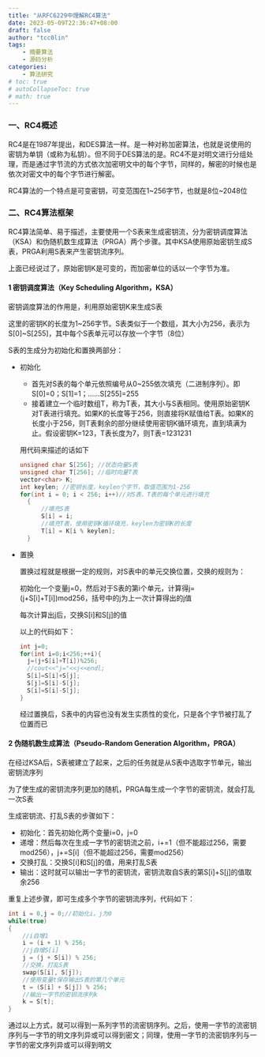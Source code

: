 ```yaml
---
title: "从RFC6229中理解RC4算法"
date: 2023-05-09T22:36:47+08:00
draft: false
author: "tcc0lin"
tags:
    - 摘要算法
    - 源码分析
categories:
    - 算法研究
# toc: true
# autoCollapseToc: true
# math: true
---
```


### 一、RC4概述
RC4是在1987年提出，和DES算法一样。是一种对称加密算法，也就是说使用的密钥为单钥（或称为私钥）。但不同于DES算法的是。RC4不是对明文进行分组处理，而是通过字节流的方式依次加密明文中的每个字节，同样的，解密的时候也是依次对密文中的每个字节进行解密。

RC4算法的一个特点是可变密钥，可变范围在1~256字节，也就是8位~2048位
### 二、RC4算法框架

RC4算法简单、易于描述，主要使用一个S表来生成密钥流，分为密钥调度算法（KSA）和伪随机数生成算法（PRGA）两个步骤。其中KSA使用原始密钥生成S表，PRGA利用S表来产生密钥流序列。

上面已经说过了，原始密钥K是可变的，而加密单位的话以一个字节为准。

#### 1 密钥调度算法（Key Scheduling Algorithm，KSA）

密钥调度算法的作用是，利用原始密钥K来生成S表

这里的密钥K的长度为1~256字节。S表类似于一个数组，其大小为256，表示为S[0]~S[255]，其中每个S表单元可以存放一个字节（8位）

S表的生成分为初始化和置换两部分：
- 初始化
  
  - 首先对S表的每个单元依照编号从0~255依次填充（二进制序列）。即S[0]=0；S[1]=1；......S[255]=255
  - 接着建立一个临时数组T，称为T表，其大小与S表相同。使用原始密钥K对T表进行填充。如果K的长度等于256，则直接将K赋值给T表。如果K的长度小于256，则T表剩余的部分继续使用密钥K循环填充，直到填满为止。假设密钥K=123，T表长度为7，则T表=1231231
  
  用代码来描述的话如下
  ```c
  unsigned char S[256]; //状态向量S表
  unsigned char T[256]; //临时向量T表
  vector<char> K;
  int keylen; //密钥长度，keylen个字节，取值范围为1-256
  for(int i = 0; i < 256; i++)//对S表、T表的每个单元进行填充
    {
        //填充S表
        S[i] = i;
        //填充T表，使用密钥K循环填充，keylen为密钥K的长度
        T[i] = K[i % keylen];
    }
  ```
- 置换
  
  置换过程就是根据一定的规则，对S表中的单元交换位置，交换的规则为：

  初始化一个变量j=0，然后对于S表的第i个单元，计算得j=(j+S[i]+T[i])mod256，括号中的j为上一次计算得出的j值

  每次计算出j后，交换S[i]和S[j]的值

  以上的代码如下：
  ```c
  int j=0;
  for(int i=0;i<256;++i){
    j=(j+S[i]+T[i])%256;
    //cout<<"j="<<j<<endl;
    S[i]=S[i]+S[j];
    S[j]=S[i]-S[j];
    S[i]=S[i]-S[j];
  }
  ```

  经过置换后，S表中的内容也没有发生实质性的变化，只是各个字节被打乱了位置而已

#### 2 伪随机数生成算法（Pseudo-Random Generation Algorithm，PRGA）

在经过KSA后，S表被建立了起来，之后的任务就是从S表中选取字节单元，输出密钥流序列

为了使生成的密钥流序列更加的随机，PRGA每生成一个字节的密钥流，就会打乱一次S表

生成密钥流、打乱S表的步骤如下：
- 初始化：首先初始化两个变量i=0，j=0
- 递增：然后每次在生成一字节的密钥流之前，i+=1（但不能超过256，需要mod256），j+=S[i]（但不能超过256，需要mod256）
- 交换打乱：交换S[i]和S[j]的值，用来打乱S表
- 输出：这时就可以输出一字节的密钥流，密钥流取自S表的第S[i]+S[j]的值取余256
  
重复上述步骤，即可生成多个字节的密钥流序列，代码如下：
```c
int i = 0,j = 0;//初始化i，j为0
while(true)
{
    //i自增1
    i = (i + 1) % 256;
    //j自增S[i]
    j = (j + S[i]) % 256;
    //交换，打乱S表
    swap(S[i], S[j]);
    //使用变量t保存输出S表的第几个单元
    t = (S[i] + S[j]) % 256;
    //输出一字节的密钥流序列k
    k = S[t];
}
```
通过以上方式，就可以得到一系列字节的流密钥序列。之后，使用一字节的流密钥序列与一字节的明文序列异或可以得到密文；同理，使用一字节的流密钥序列与一字节的密文序列异或可以得到明文